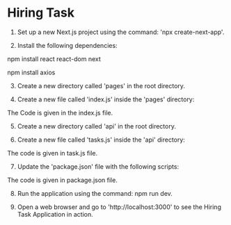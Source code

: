 # Hiring Task

1. Set up a new Next.js project using the command: 'npx create-next-app'.

2. Install the following dependencies:


npm install react react-dom next

npm install axios


3. Create a new directory called 'pages' in the root directory.

4. Create a new file called 'index.js' inside the 'pages' directory:

The Code is given in the index.js file.


5. Create a new directory called 'api' in the root directory.

6. Create a new file called 'tasks.js' inside the 'api' directory:

The code is given in task.js file.


7. Update the 'package.json' file with the following scripts:

The code is given in package.json file.


8. Run the application using the command: npm run dev.

9. Open a web browser and go to 'http://localhost:3000' to see the Hiring Task Application in action.
